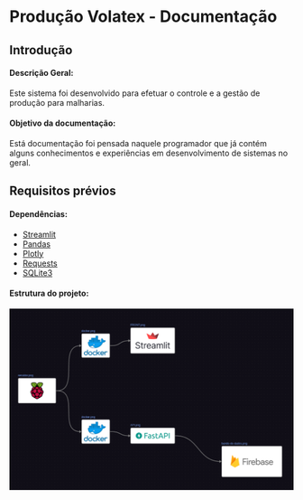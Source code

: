 # Produção Volatex - Documentação

## Introdução

#### Descrição Geral:
Este sistema foi desenvolvido para efetuar o controle e a gestão de produção para malharias.

#### Objetivo da documentação:
Está documentação foi pensada naquele programador que já contém alguns conhecimentos e experiências em desenvolvimento de sistemas no geral.

## Requisitos prévios

#### Dependências:
- [Streamlit](https://streamlit.io/)
- [Pandas](https://pandas.pydata.org/docs/getting_started/index.html)
- [Plotly](https://plotly.com/python/)
- [Requests](https://requests.readthedocs.io/en/latest/)
- [SQLite3](https://www.sqlite.org/docs.html)

#### Estrutura do projeto:
![Estrutura](https://github.com/kanyesteves/producao-volatex/blob/master/estrutura-volatex.png)